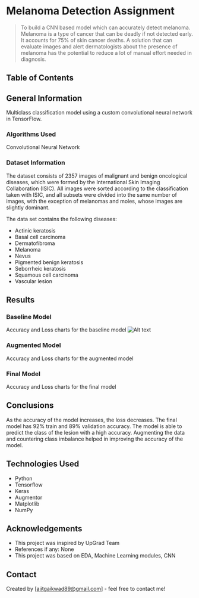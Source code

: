 # Melanoma Detection Assignment
> To build a CNN based model which can accurately detect melanoma. Melanoma is a type of cancer that can be deadly if not detected early. 
It accounts for 75% of skin cancer deaths. A solution that can evaluate images and alert dermatologists about the presence of melanoma has 
the potential to reduce a lot of manual effort needed in diagnosis.

## Table of Contents


## General Information
Multiclass classification model using a custom convolutional neural network in TensorFlow. 

### Algorithms Used

Convolutional Neural Network

### Dataset Information

The dataset consists of 2357 images of malignant and benign oncological diseases, which were formed by the International Skin Imaging Collaboration (ISIC). All images were sorted according to the classification taken with ISIC, and all subsets were divided into the same number of images, with the exception of melanomas and moles, whose images are slightly dominant.

The data set contains the following diseases:

- Actinic keratosis
- Basal cell carcinoma
- Dermatofibroma
- Melanoma
- Nevus
- Pigmented benign keratosis
- Seborrheic keratosis
- Squamous cell carcinoma
- Vascular lesion

## Results

### Baseline Model

Accuracy and Loss charts for the baseline model
![Alt text](file:///G:/Upgrad/ML_C64_PGD/Melanoma%20Detection%20Assignment/Final_Submission/1.PNG)


### Augmented Model

Accuracy and Loss charts for the augmented model


### Final Model

Accuracy and Loss charts for the final model


## Conclusions
As the accuracy of the model increases, the loss decreases. The final model has 92% train and 89% validation accuracy. The model is able to predict the class of the lesion with a high accuracy.
Augmenting the data and countering class imbalance helped in improving the accuracy of the model.


## Technologies Used
- Python
- Tensorflow
- Keras
- Augmentor
- Matplotlib
- NumPy


## Acknowledgements
- This project was inspired by UpGrad Team
- References if any: None
- This project was based on EDA, Machine Learning modules, CNN


## Contact
Created by [ajitgaikwad89@gmail.com] - feel free to contact me!
